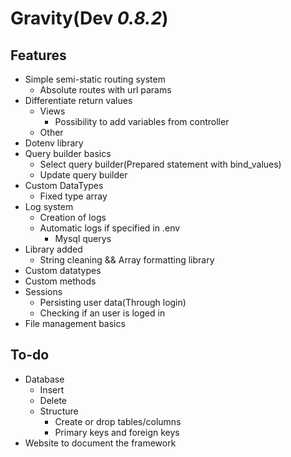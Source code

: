 # Gravity(**Dev** *0.8.2*)

## Features
* Simple semi-static routing system
    * Absolute routes with url params
* Differentiate return values
    * Views
        * Possibility to add variables from controller
    * Other
* Dotenv library
* Query builder basics
    * Select query builder(Prepared statement with bind_values)
    * Update query builder
* Custom DataTypes
   * Fixed type array
* Log system
   * Creation of logs
   * Automatic logs if specified in .env
      *  Mysql querys
* Library added
    * String cleaning && Array formatting library
* Custom datatypes
* Custom methods
* Sessions
    * Persisting user data(Through login)
    * Checking if an user is loged in
* File management basics

## To-do
* Database
    * Insert
    * Delete
    * Structure
      * Create or drop tables/columns
      * Primary keys and foreign keys
* Website to document the framework
